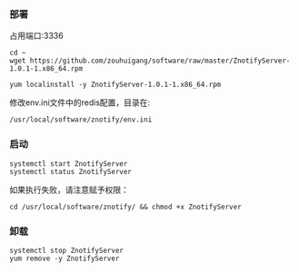 ### 部署

占用端口:3336

	cd ~
	wget https://github.com/zouhuigang/software/raw/master/ZnotifyServer-1.0.1-1.x86_64.rpm

	yum localinstall -y ZnotifyServer-1.0.1-1.x86_64.rpm

修改env.ini文件中的redis配置，目录在:

	/usr/local/software/znotify/env.ini


### 启动

	systemctl start ZnotifyServer
	systemctl status ZnotifyServer

如果执行失败，请注意赋予权限：

	cd /usr/local/software/znotify/ && chmod +x ZnotifyServer


### 卸载

	systemctl stop ZnotifyServer
	yum remove -y ZnotifyServer



	